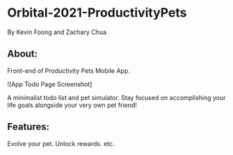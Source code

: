 # Orbital-2021-ProductivityPets
By Kevin Foong and Zachary Chua

## About: 
Front-end of Productivity Pets Mobile App. 

![App Todo Page Screenshot]

A minimalist todo list and pet simulator. 
Stay focused on accomplishing your life goals alongside your very own pet friend! 
 
## Features: 
Evolve your pet.
Unlock rewards. 
etc.
